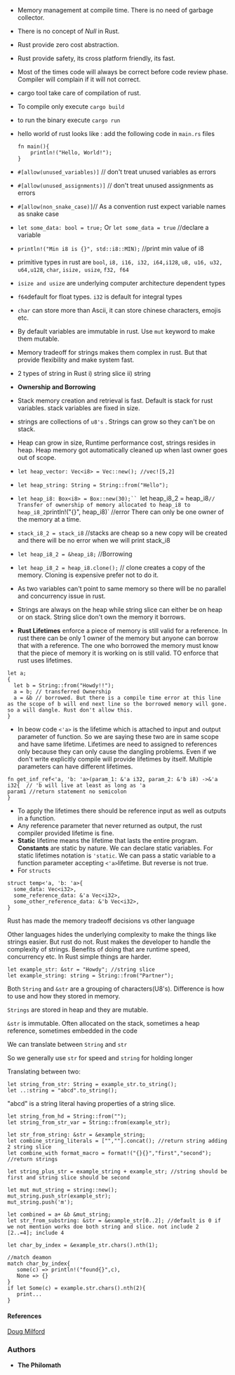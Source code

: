 * Memory management at compile time. There is no need of garbage collector.
* There is no concept of _Null_ in Rust.
* Rust provide zero cost abstraction.
* Rust provide safety, its cross platform friendly, its fast.
* Most of the times code will always be correct before code review phase. Compiler will complain if it will not correct.
* cargo tool take care of compilation of rust.
* To compile only execute `cargo build`
* to run the binary execute `cargo run`
* hello world of rust looks like : add the following code in `main.rs` files
    ```
    fn main(){
        println!("Hello, World!");
    }
    ```
* `#[allow(unused_variables)]` // don't treat unused variables as errors
* `#[allow(unused_assignments)]` // don't treat unused assignments as errors
* `#[allow(non_snake_case)]`// As a convention rust expect variable names as snake case
* `let some_data: bool = true;` Or `let some_data = true` //declare a variable
* `println!("Min i8 is {}", std::i8::MIN);` //print min value of i8
* primitive types in rust are `bool`, `i8, i16, i32, i64,i128`, `u8, u16, u32, u64,u128`, `char`, `isize, usize`, `f32, f64`
* `isize and usize` are underlying computer architecture dependent types
* `f64`default for float types. `i32` is default for integral types
* `char` can store more than Ascii, it can store chinese characters, emojis etc.
* By default variables are immutable in rust. Use `mut` keyword to make them mutable.
* Memory tradeoff for strings makes them complex in rust. But that provide flexibility and make system fast.
* 2 types of string in Rust i) string slice ii) string

* **Ownership and Borrowing**
* Stack memory creation and retrieval is fast. Default is stack for rust variables. stack variables are fixed in size.
* strings are collections of `u8's` . Strings can grow so they can't be on stack.
* Heap can grow in size, Runtime performance cost, strings resides in heap. Heap memory got automatically cleaned up when last owner goes out of scope.
* `let heap_vector: Vec<i8> = Vec::new(); //vec![5,2]`
* `let heap_string: String = String::from("Hello");`
* `let heap_i8: Box<i8> = Box::new(30);``
  `let heap_i8_2 = heap_i8` // Transfer of ownership of memory allocated to heap_i8 to heap_i8_2
  `println!("{}", heap_i8)` //error There can only be one owner of the memory at a time.
* `stack_i8_2 = stack_i8` //stacks are cheap so a new copy will be created and there will be no error when we will print stack_i8
* `let heap_i8_2 = &heap_i8;` //Borrowing
* `let heap_i8_2 = heap_i8.clone();` // clone creates a copy of the memory. Cloning is expensive prefer not to do it.
* As two variables can't point to same memory so there will be no parallel and concurrency issue in rust.
* Strings are always on the heap while string slice can either be on heap or on stack. String slice don't own the memory it borrows.
* **Rust Lifetimes** enforce a piece of memory is still valid for a reference. In rust there can be only 1 owner of the memory but anyone can borrow that with a reference. The one who borrowed the memory must know that the piece of memory it is working on is still valid. TO enforce that rust uses lifetimes.

```
let a;
{
  let b = String::from("Howdy!!");
  a = b; // transferred Ownership
  a = &b // borrowed. But there is a compile time error at this line as the scope of b will end next line so the borrowed memory will gone. so a will dangle. Rust don't allow this.
}
```

* In beow code `<'a>` is the lifetime which is attached to input and output parameter of function. So we are saying these two are in same scope and have same lifetime. Lifetimes are need to assigned to references only because they can only cause the dangling problems. Even if we don't write explicitly compile will provide lifetimes by itself. Multiple parameters can have different lifetimes.

```
fn get_inf_ref<'a, 'b: 'a>(param_1: &'a i32, param_2: &'b i8) ->&'a i32{  // 'b will live at least as long as 'a
param1 //return statement no semicolon
}
```
* To apply the lifetimes there should be reference input as well as outputs in a function.
* Any reference parameter that never returned as output, the rust compiler provided lifetime is fine.
* **Static** lifetime means the lifetime that lasts the entire program. **Constants** are static by nature. We can declare static variables. For static lifetimes notation is `'static`. We can pass a static variable to a function parameter accepting `<'a>`lifetime. But reverse is not true.
* For `structs`
```
struct temp<'a, 'b: 'a>{
  some_data: Vec<i32>,
  some_reference_data: &'a Vec<i32>,
  some_other_reference_data: &'b Vec<i32>,
}
```

Rust has made the memory tradeoff decisions vs other language

Other languages hides the underlying complexity to make the things like strings easier. But rust do not. Rust makes the developer to handle the complexity of strings. Benefits of doing that are runtime speed, concurrency etc. In Rust simple things are harder.
```
let example_str: &str = "Howdy"; //string slice
let example_string: string = String::from("Partner");
```

Both `String` and `&str` are a grouping of characters(U8's). Difference is how to use and how they stored in memory.

`Strings` are stored in heap and they are mutable.

`&str` is immutable. Often allocated on the stack, sometimes a heap reference, sometimes embedded in the code

We can translate between `String` and `str`

So we generally use `str` for speed and `string` for holding longer

Translating between two:
```
let string_from_str: String = example_str.to_string();
let ..:string = "abcd".to_string();
```

"abcd" is a string literal having properties of a string slice.
```
let string_from_hd = String::from("");
let string_from_str_var = String::from(example_str);

let str_from_string: &str = &example_string;
let combine_string_literals = ["",""].concat(); //return string adding 2 string slice
let combine_with format_macro = format!("{}{}","first","second"); //return strings

let string_plus_str = example_string + example_str; //string should be first and string slice should be second

let mut mut_string = string::new();
mut_string.push_str(example_str);
mut_string.push('m');

let combined = a+ &b &mut_string;
let str_from_substring: &str = &example_str[0..2]; //default is 0 if we not mention works doe both string and slice. not include 2
[2..=4]; include 4

let char_by_index = &example_str.chars().nth(1);

//match deamon
match char_by_index{
   some(c) => println!("found{}",c),
   None => {}
}
if let Some(c) = example.str.chars().nth(2){
   print...
}
```

#### References
[Doug Milford](https://www.youtube.com/channel/UCmBgC0JN41HjyjAXfkdkp-Q)

### Authors

* **The Philomath**
